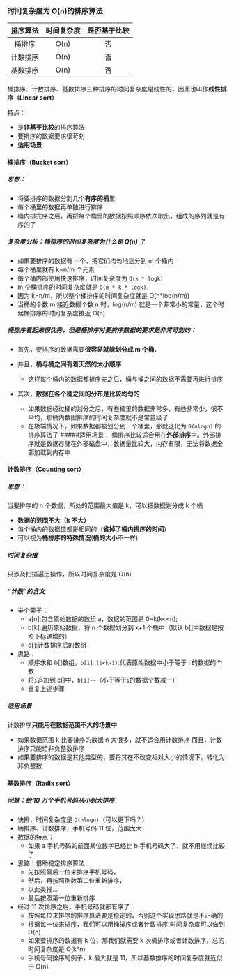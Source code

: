 ### 时间复杂度为 O(n)的排序算法

| 排序算法 | 时间复杂度 | 是否基于比较 |
| :------: | :--------: | :----------: |
|  桶排序  |    O(n)    |      否      |
| 计数排序 |    O(n)    |      否      |
| 基数排序 |    O(n)    |      否      |

桶排序、计数排序、基数排序三种排序的时间复杂度是线性的，因此也叫作**线性排序（Linear sort）**

特点：

- 是**非基于比较**的排序算法
- 要排序的数据要求很苛刻
- **适用场景**

#### 桶排序（Bucket sort）

##### 思想：

- 将要排序的数据分到几个**有序的桶**里
- 每个桶里的数据再单独进行排序
- 桶内排完序之后，再把每个桶里的数据按照顺序依次取出，组成的序列就是有序的了

##### 复杂度分析：桶排序的时间复杂度为什么是 O(n) ？

- 如果要排序的数据有 n 个，把它们均匀地划分到 m 个桶内
- 每个桶里就有 k=n/m 个元素
- 每个桶内部使用快速排序，时间复杂度为 `O(k * logk)`
- m 个桶排序的时间复杂度就是 `O(m * k * logk)`，
- 因为 k=n/m，所以整个桶排序的时间复杂度就是 O(n\*log(n/m))
- 当桶的个数 m 接近数据个数 n 时，log(n/m) 就是一个非常小的常量，这个时候桶排序的时间复杂度接近 O(n)

##### 桶排序看起来很优秀，但是桶排序对要排序数据的要求是非常苛刻的：

- 首先，要排序的数据需要**很容易就能划分成 m 个桶**，
- 并且，**桶与桶之间有着天然的大小顺序**

  - 这样每个桶内的数据都排序完之后，桶与桶之间的数据不需要再进行排序

- 其次，**数据在各个桶之间的分布是比较均匀的**
  - 如果数据经过桶的划分之后，有些桶里的数据非常多，有些非常少，很不平均，那桶内数据排序的时间复杂度就不是常量级了
  - 在极端情况下，如果数据都被划分到一个桶里，那就退化为 `O(nlogn)` 的排序算法了 #####适用场景：
    桶排序比较适合用在**外部排序**中。外部排序就是数据存储在外部磁盘中，数据量比较大，内存有限，无法将数据全部加载到内存中

#### 计数排序（Counting sort）

##### 思想：

当要排序的 n 个数据，所处的范围最大值是 k，可以把数据划分成 k 个桶

- **数据的范围不大（k 不大）**
- 每个桶内的数据值都是相同的（**省掉了桶内排序的时间**）
- 可以视为**桶排序的特殊情况**(**桶的大小**不一样)

##### 时间复杂度

只涉及扫描遍历操作，所以时间复杂度是 O(n)

##### “计数”的含义

- 举个栗子：
  - a[n]:包含原始数据的数组 a，数据的范围是 0~k(k<<n);
  - b[k]:遍历原始数据，将 n 个数据划分到 k+1 个桶中（默认 b[]中数据是按照下标递增的）
  - c[]:计数排序后的数组
- 思路：
  - 顺序求和 b[]数组，`b[i] (i<k-1)`:代表原始数据中小于等于 i 的数据的个数
  - 将`i`追加到 c[]中，`b[i]--`（小于等于`i`的数据个数减一）
  - 重复上述步骤

##### 适用场景

计数排序**只能用在数据范围不大的场景中**

- 如果数据范围 k 比要排序的数据 n 大很多，就不适合用计数排序
  而且，计数排序只能给非负整数排序
- 如果要排序的数据是其他类型的，要将其在不改变相对大小的情况下，转化为非负整数

#### 基数排序（Radix sort）

##### 问题：给 10 万个手机号码从小到大排序

- 快排，时间复杂度是 `O(nlogn)`（可以更下吗？）
- 桶排序、计数排序，手机号码 11 位，范围太大
- 数据的特点：
  - 如果 a 手机号码的前面某位数字已经比 b 手机号码大了，就不用继续比较了
- 思路：借助稳定排序算法
  - 先按照最后一位来排序手机号码，
  - 然后，再按照倒数第二位重新排序，
  - 以此类推...
  - 最后按照第一位重新排序
- 经过 11 次排序之后，手机号码就都有序了
  - 按照每位来排序的排序算法要是稳定的，否则这个实现思路就是不正确的
  - 根据每一位来排序，我们可以用桶排序或者计数排序,时间复杂度可以做到 O(n)
  - 如果要排序的数据有 k 位，那我们就需要 k 次桶排序或者计数排序，总的时间复杂度是 O(k\*n)
  - 手机号码排序的例子，k 最大就是 11，所以基数排序的时间复杂度就近似于
    O(n)
